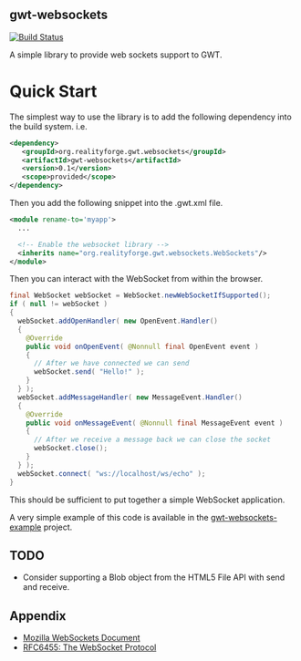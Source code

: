 gwt-websockets
--------------

[![Build Status](https://secure.travis-ci.org/realityforge/gwt-websockets.png?branch=master)](http://travis-ci.org/realityforge/gwt-websockets)

A simple library to provide web sockets support to GWT.

Quick Start
===========

The simplest way to use the library is to add the following dependency
into the build system. i.e.

```xml
<dependency>
   <groupId>org.realityforge.gwt.websockets</groupId>
   <artifactId>gwt-websockets</artifactId>
   <version>0.1</version>
   <scope>provided</scope>
</dependency>
```

Then you add the following snippet into the .gwt.xml file.

```xml
<module rename-to='myapp'>
  ...

  <!-- Enable the websocket library -->
  <inherits name="org.realityforge.gwt.websockets.WebSockets"/>
</module>
```

Then you can interact with the WebSocket from within the browser.

```java
final WebSocket webSocket = WebSocket.newWebSocketIfSupported();
if ( null != webSocket )
{
  webSocket.addOpenHandler( new OpenEvent.Handler()
  {
    @Override
    public void onOpenEvent( @Nonnull final OpenEvent event )
    {
      // After we have connected we can send
      webSocket.send( "Hello!" );
    }
  } );
  webSocket.addMessageHandler( new MessageEvent.Handler()
  {
    @Override
    public void onMessageEvent( @Nonnull final MessageEvent event )
    {
      // After we receive a message back we can close the socket
      webSocket.close();
    }
  } );
  webSocket.connect( "ws://localhost/ws/echo" );
}
```

This should be sufficient to put together a simple WebSocket application.

A very simple example of this code is available in the
[gwt-websockets-example](https://github.com/realityforge/gwt-websockets-example)
project.

TODO
----

* Consider supporting a Blob object from the HTML5 File API with send and receive.

Appendix
--------

* [Mozilla WebSockets Document](https://developer.mozilla.org/en-US/docs/WebSockets)
* [RFC6455: The WebSocket Protocol](http://tools.ietf.org/html/rfc6455)
